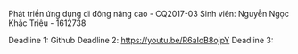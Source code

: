 Phát triển ứng dụng di đông nâng cao - CQ2017-03
Sinh viên: Nguyễn Ngọc Khắc Triệu - 1612738

Deadline 1: Github
Deadline 2: https://youtu.be/R6aIoB8ojpY
Deadline 3:
